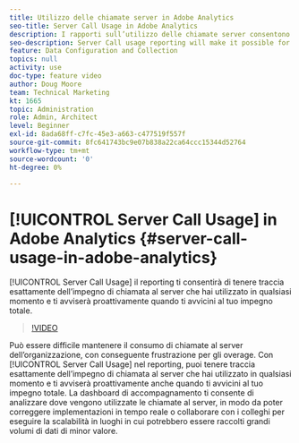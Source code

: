 ```yaml
---
title: Utilizzo delle chiamate server in Adobe Analytics
seo-title: Server Call Usage in Adobe Analytics
description: I rapporti sull’utilizzo delle chiamate server consentono di tenere traccia esattamente dell’impegno di chiamate server che hai utilizzato in qualsiasi momento e ti avviseranno proattivamente quando ti stai avvicinando al tuo impegno totale.
seo-description: Server Call usage reporting will make it possible for you to track exactly how much of your server call commitment you’ve used at any point in time, and will also proactively alert you when you are approaching your total commitment.
feature: Data Configuration and Collection
topics: null
activity: use
doc-type: feature video
author: Doug Moore
team: Technical Marketing
kt: 1665
topic: Administration
role: Admin, Architect
level: Beginner
exl-id: 8ada68ff-c7fc-45e3-a663-c477519f557f
source-git-commit: 8fc641743bc9e07b838a22ca64ccc15344d52764
workflow-type: tm+mt
source-wordcount: '0'
ht-degree: 0%

---
```


# [!UICONTROL Server Call Usage] in Adobe Analytics {#server-call-usage-in-adobe-analytics}

[!UICONTROL Server Call Usage] il reporting ti consentirà di tenere traccia esattamente dell’impegno di chiamata al server che hai utilizzato in qualsiasi momento e ti avviserà proattivamente quando ti avvicini al tuo impegno totale.

>[!VIDEO](https://video.tv.adobe.com/v/23137/?quality=12&learn=on)

Può essere difficile mantenere il consumo di chiamate al server dell’organizzazione, con conseguente frustrazione per gli overage. Con [!UICONTROL Server Call Usage] nel reporting, puoi tenere traccia esattamente dell’impegno di chiamata al server che hai utilizzato in qualsiasi momento e ti avviserà proattivamente anche quando ti avvicini al tuo impegno totale. La dashboard di accompagnamento ti consente di analizzare dove vengono utilizzate le chiamate al server, in modo da poter correggere implementazioni in tempo reale o collaborare con i colleghi per eseguire la scalabilità in luoghi in cui potrebbero essere raccolti grandi volumi di dati di minor valore.
